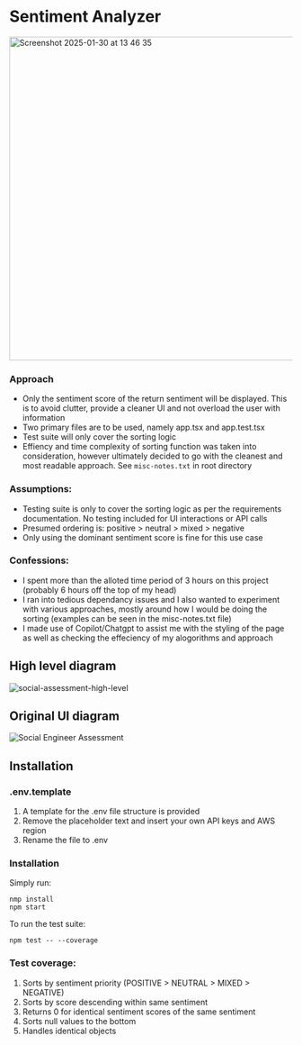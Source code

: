 # Sentiment Analyzer
<img width="575" alt="Screenshot 2025-01-30 at 13 46 35" src="https://github.com/user-attachments/assets/10ba5fa5-7fd0-485c-a1f6-9f03055b039d" />

### Approach
 - Only the sentiment score of the return sentiment will be displayed. This is to avoid clutter, provide a cleaner UI and not overload the user with information
 - Two primary files are to be used, namely app.tsx and app.test.tsx
 - Test suite will only cover the sorting logic
 - Effiency and time complexity of sorting function was taken into consideration, however ultimately decided to go with the cleanest and most readable approach. See `misc-notes.txt` in root directory
### Assumptions:
 - Testing suite is only to cover the sorting logic as per the requirements documentation. No testing included for UI interactions or API calls
 - Presumed ordering is: positive > neutral > mixed > negative
 - Only using the dominant sentiment score is fine for this use case
### Confessions:
 - I spent more than the alloted time period of 3 hours on this project (probably 6 hours off the top of my head)
 - I ran into tedious dependancy issues and I also wanted to experiment with various approaches, mostly around how I would be doing the sorting (examples can be seen in the misc-notes.txt file)
 - I made use of Copilot/Chatgpt to assist me with the styling of the page as well as checking the effeciency of my alogorithms and approach

## High level diagram
![social-assessment-high-level](https://github.com/user-attachments/assets/ee506868-9a36-41ef-b81a-707b03ef4c9c)

## Original UI diagram
![Social Engineer Assessment](https://github.com/user-attachments/assets/64a8d4de-9327-4b29-bfcb-4dbdf20ceed0)

## Installation
### .env.template
 1. A template for the .env file structure is provided
 2. Remove the placeholder text and insert your own API keys and AWS region
 3. Rename the file to .env
### Installation
Simply run:

    nmp install
    npm start
To run the test suite:

    npm test -- --coverage
### Test coverage:
1. Sorts by sentiment priority (POSITIVE > NEUTRAL > MIXED > NEGATIVE)
2. Sorts by score descending within same sentiment
3. Returns 0 for identical sentiment scores of the same sentiment
4. Sorts null values to the bottom
5. Handles identical objects
